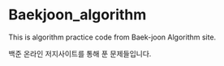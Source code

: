 # Baekjoon_algorithm
This is algorithm practice code from Baek-joon Algorithm site.

백준 온라인 저지사이트를 통해 푼 문제들입니다.
